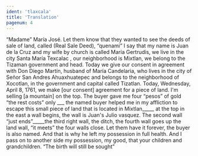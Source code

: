 ```yaml
---
ident: 'tlaxcala'
title: 'Translation'
pagenum: 4
---
```

“Madame” María José.
Let them know that they wanted to see the deeds of sale of land, called (Real Sale Deed), “quenami” I say that my name is Juan de la Cruz and my wife by church is called María Gertrudis, we live in the city Santa María Texcalac , our neighborhood is Mixtlan, we belong to the Tizaman government and head. Today we give our consent in agreement with Don Diego Martín, husband of María Candelaria, who lives in the city of Señor San Andres Ahuaxhuatepec and belongs to the neighborhood of Xocotlan, in the government and capital called Tizatlan.
       Today, Wednesday, April 8, 1761, we make [our consent] agreement for a piece of land. I'm selling [a mountain] on the top. The buyer gave me four “pesos” of gold “the rest costs” only ___ the named buyer helped me in my affliction to escape this small piece of land that is located in Mixtlan_____ at the top in the east a wall begins, the wall is Juan's Julio vasquez. The second wall “just ends”_____the third right wall, the ditch, the fourth wall goes up the land wall, “it meets” the four walls close. Let them have it forever, the buyer is also named. And that is why he left my possession in full health. And I pass on to another side my possession, my good, that your children and grandchildren. “The birth will still be sought”
